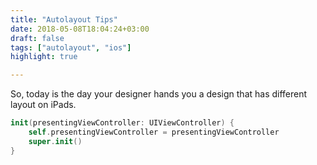 ```yaml
---
title: "Autolayout Tips"
date: 2018-05-08T18:04:24+03:00
draft: false
tags: ["autolayout", "ios"]
highlight: true

---
```


So, today is the day your designer hands you a design that has different layout on iPads.

```swift
init(presentingViewController: UIViewController) {
    self.presentingViewController = presentingViewController
    super.init()
}
```